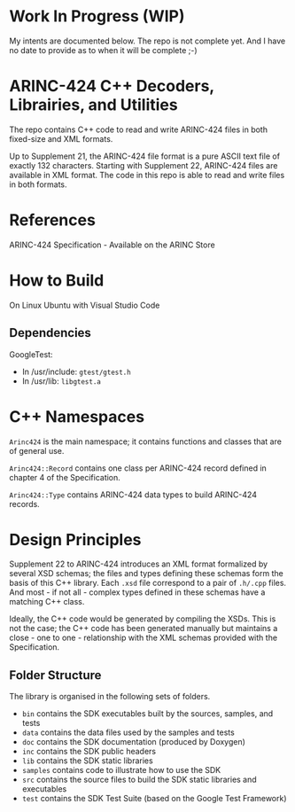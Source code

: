 # Work In Progress (WIP)
My intents are documented below. The repo is not complete yet. And I have no date to provide as to when it will be complete ;-)

# ARINC-424 C++ Decoders, Librairies, and Utilities
The repo contains C++ code to read and write ARINC-424 files in both fixed-size and XML formats.

Up to Supplement 21, the ARINC-424 file format is a pure ASCII text file of exactly 132 characters. Starting with Supplement 22, ARINC-424 files are available in XML format. The code in this repo is able to read and write files in both formats.

# References
ARINC-424 Specification - Available on the ARINC Store

# How to Build
On Linux Ubuntu with Visual Studio Code

## Dependencies
GoogleTest:
* In /usr/include: `gtest/gtest.h`
* In /usr/lib: `libgtest.a`

# C++ Namespaces
`Arinc424` is the main namespace; it contains functions and classes that are of general use.

`Arinc424::Record` contains one class per ARINC-424 record defined in chapter 4 of the Specification.

`Arinc424::Type` contains ARINC-424 data types to build ARINC-424 records.

# Design Principles
Supplement 22 to ARINC-424 introduces an XML format formalized by several XSD schemas; the files and types defining these schemas form the basis of this C++ library. Each `.xsd` file correspond to a pair of `.h/.cpp` files. And most - if not all - complex types defined in these schemas have a matching C++ class.

Ideally, the C++ code would be generated by compiling the XSDs. This is not the case; the C++ code has been generated manually but maintains a close - one to one - relationship with the XML schemas provided with the Specification.

## Folder Structure
The library is organised in the following sets of folders.

* `bin` contains the SDK executables built by the sources, samples, and tests
* `data` contains the data files used by the samples and tests
* `doc` contains the SDK documentation (produced by Doxygen)
* `inc` contains the SDK public headers
* `lib` contains the SDK static libraries
* `samples` contains code to illustrate how to use the SDK
* `src` contains the source files to build the SDK static libraries and executables
* `test` contains the SDK Test Suite (based on the Google Test Framework)